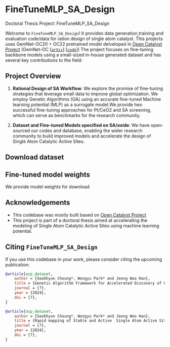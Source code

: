 # FineTuneMLP_SA_Design
Doctoral Thesis Project: FineTuneMLP_SA_Design

Welcome to `FineTuneMLP_SA_Design`! 
It provides data generation,training and evaluation code/data for ration design of single atom catalyst. This projects uses GemNet-OC20 + OC22 pretrained model delveloped in [Open Catalyst Project](https://opencatalystproject.org/) (GemNet-OC [[`arXiv`](https://arxiv.org/abs/2204.02782)] [[`code`](https://github.com/Open-Catalyst-Project/ocp/tree/main/ocpmodels/models/gemnet_oc)])
The project focuses on fine-tuning backbone models using a small-sized in-house generated dataset and has several key contributions to the field:

## Project Overview

1. **Rational Design of SA Workflow**: We explore the promise of fine-tuning strategies that leverage small data to improve global optimization. We employ Genetic Algorithms (GA) using an accurate fine-tuned Machine learning potential (MLP) as a surrogate model.We provide two successful fine-tuning approaches for Pt/CeO2 and SA screening, which can serve as benchmarks for the research community.

2. **Dataset and Fine-tuned Models specified on SA/oxide**: We have open-sourced our codes and database, enabling the wider research community to build improved models and accelerate the design of Single Atom Catalytic Active Sites. 


## Download dataset


## Fine-tuned model weights

We provide model weights for download

## Acknowledgements

- This codebase was mostly built based on [Open Catalyst Project](https://opencatalystproject.org/) 
- This project is part of a doctoral thesis aimed at accelerating the modeling of Single Atom Catalytic Active Sites using machine learning potential. 


## Citing `FineTuneMLP_SA_Design`

If you use this codebase in your work, please consider citing the upcoming publication:

```bibtex
@article{ocp_dataset,
    author = {Seokhyun Choung*, Wongyu Park* and Jeong Woo Han},
    title = {Genetic Algorithm Framework for Accelerated Discovery of Global Minimum Configurations of Pt/CeO2 Catalytic Active Site Using Machine Learning Potential},
    journal = {?},
    year = {2024},
    doi = {?},
}
```
```bibtex
@article{ocp_dataset,
    author = {Seokhyun Choung*, Wongyu Park* and Jeong Woo Han},
    title = {Rapid mapping of Stable and Active  Single Atom Active Site Motifs Accelerated by MLP based Automated Workflow},
    journal = {?},
    year = {2024},
    doi = {?},
}
```
